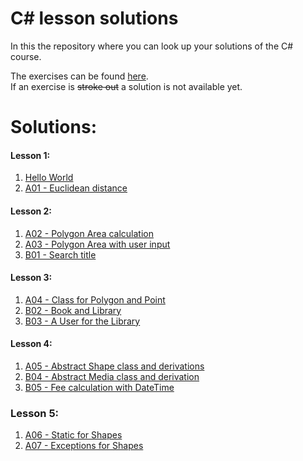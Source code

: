 # C\# lesson solutions

In this the repository where you can look up your solutions of the C# course.

The exercises can be found [here](http://fsr.github.io/csharp-lessons/).  
If an exercise is ~~stroke out~~ a solution is not available yet.

# Solutions:
#### Lesson 1:
1. [Hello World](01_grundlagen_1/hello_world/ExerciseSolution/)
2. [A01 - Euclidean distance](01_grundlagen_1/a01_euclidean_distance/ExerciseSolution/)

#### Lesson 2:
1. [A02 - Polygon Area calculation](02_grundlagen_2/a02_polygon_area_1/ExerciseSolution/)
2. [A03 - Polygon Area with user input](02_grundlagen_2/a03_polygon_area_2/ExerciseSolution/)
3. [B01 - Search title](02_grundlagen_2/b01_search_title/ExerciseSolution/)

#### Lesson 3:
1. [A04 - Class for Polygon and Point](03_objektorientierung/A04_polygon_point_class/ExerciseSolution/)
2. [B02 - Book and Library](03_objektorientierung/B02_book_library/ExerciseSolution/)
3. [B03 - A User for the Library](03_objektorientierung/B03_user/ExerciseSolution/)

#### Lesson 4:
1. [A05 - Abstract Shape class and derivations](04_vererbung_und_polymorphie/A05_abstract_shapes/ExerciseSolution/)
2. [B04 - Abstract Media class and derivation](04_vererbung_und_polymorphie/B04_abstract_media/ExerciseSolution/)
3. [B05 - Fee calculation with DateTime](04_vererbung_und_polymorphie/B05_fee_calculation/ExerciseSolution/)

### Lesson 5:
1. [A06 - Static for Shapes](05_null_exceptions_schluesselwoerter/A06_static_for_shapes/ExerciseSolution/)
2. [A07 - Exceptions for Shapes](05_null_exceptions_schluesselwoerter/A07_exception_for_shapes/ExerciseSolution/)